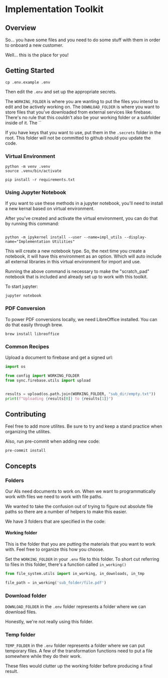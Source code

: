 # Implementation Toolkit

## Overview

So... you have some files and you need to do some stuff with them in order to onboard a new customer.

Well... this is the place for you!

## Getting Started

```commandline
cp .env.example .env
```

Then edit the `.env` and set up the appropriate secrets.

The `WORKING_FOLDER` is where you are wanting to put the files you intend to edit and be actively working on.
The `DOWNLOAD_FOLDER` is where you want to store files that you've downloaded from external services like firebase. There's no rule that this couldn't also be your working folder or a subfolder inside of it.
The ``

If you have keys that you want to use, put them in the `.secrets` folder in the root. This folder will not be committed to github should you update the code.

### Virtual Environment

```commandline
python -m venv .venv
source .venv/bin/activate

pip install -r requirements.txt
```

### Using Jupyter Notebook

If you want to use these methods in a jupyter notebook, you'll need to install a new kernal based on virtual environment.

After you've created and activate the virtual environment, you can do that by running this command:

```commandline

python -m ipykernel install --user --name=impl_utils --display-name="Implementation Utilities"
```

This will create a new notebook type. So, the next time you create a notebook, it will have this environment as an option. Which will auto include all external libraries in this virtual environment for import and use.

Running the above command is necessary to make the "scratch_pad" notebook that is included and already set up to work with this toolkit.

To start jupyter:
```commandline
jupyter notebook
```


### PDF Conversion

To power PDF conversions locally, we need LibreOffice installed. You can do that easily through brew.

```commandline
brew install libreoffice
```


### Common Recipes

Upload a document to firebase and get a signed url:

```python
import os

from config import WORKING_FOLDER
from sync.firebase.utils import upload


results = upload(os.path.join(WORKING_FOLDER, "sub_dir/empty.txt"))
print(f"Uploading {results[0]} to {results[1]}")
```


## Contributing

Feel free to add more utilites. Be sure to try and keep a stand practice when organizing the utilites.

Also, run pre-commit when adding new code:

```commandline
pre-commit install
```

## Concepts

### Folders
Our AIs need documents to work on. When we want to programmatically work with files we need to work with file paths.

We wanted to take the confusion out of trying to figure out absolute file paths so there are a number of helpers to make this easier.

We have 3 folders that are specified in the code:

#### Working folder
This is the folder that you are putting the materials that you want to work with. Feel free to organize this how you choose.

Set the `WORKING_FOLDER` in your `.env` file to this folder. To short cut referring to files in this folder, there's a function called `in_working()`

```python
from file_system.utils import in_working, in_downloads, in_tmp

file_path = in_working('sub_folder/file.pdf')
```

### Download folder
`DOWNLOAD_FOLDER` in the `.env` folder represents a folder where we can download files.

Honestly, we're not really using this folder. 

### Temp folder

`TEMP_FOLDER` in the `.env` folder represents a folder where we can put temporary files. A few of the transformation functions need to put a file somewhere while they do their work. 

These files would clutter up the working folder before producing a final result.
